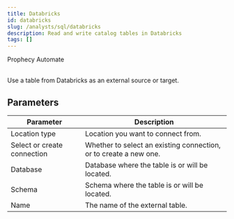 ```yaml
---
title: Databricks
id: databricks
slug: /analysts/sql/databricks
description: Read and write catalog tables in Databricks
tags: []
---
```


<span class="badge">Prophecy Automate</span><br/><br/>

Use a table from Databricks as an external source or target.

## Parameters

| Parameter                   | Description                                                       |
| --------------------------- | ----------------------------------------------------------------- |
| Location type               | Location you want to connect from.                                |
| Select or create connection | Whether to select an existing connection, or to create a new one. |
| Database                    | Database where the table is or will be located.                   |
| Schema                      | Schema where the table is or will be located.                     |
| Name                        | The name of the external table.                                   |

